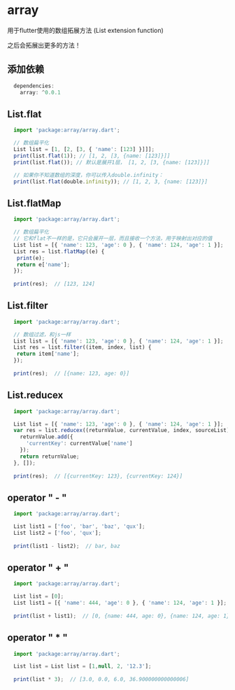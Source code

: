 # array
用于flutter使用的数组拓展方法 (List extension function)

之后会拓展出更多的方法！

## 添加依赖
```javascript
  dependencies:
    array: ^0.0.1
```

## List.flat
```javascript
  import 'package:array/array.dart';

  // 数组扁平化
  List list = [1, [2, [3, { 'name': [123] }]]];
  print(list.flat(1)); // [1, 2, [3, {name: [123]}]]
  print(list.flat()); // 默认是展开1层， [1, 2, [3, {name: [123]}]]

  // 如果你不知道数组的深度，你可以传入double.infinity：
  print(list.flat(double.infinity)); // [1, 2, 3, {name: [123]}]

```

## List.flatMap
```javascript
  import 'package:array/array.dart';

  // 数组扁平化
  // 它和flat不一样的是，它只会展开一层，而且接收一个方法，用于映射出对应的值
  List list = [{ 'name': 123, 'age': 0 }, { 'name': 124, 'age': 1 }];
  List res = list.flatMap((e) {
   print(e);
   return e['name'];
  });
  
  print(res);  // [123, 124]

```

## List.filter
```javascript
  import 'package:array/array.dart';

  // 数组过滤，和js一样
  List list = [{ 'name': 123, 'age': 0 }, { 'name': 124, 'age': 1 }];
  List res = list.filter((item, index, list) {
   return item['name'];
  });
  
  print(res);  // [{name: 123, age: 0}]

```

## List.reducex
```javascript
  import 'package:array/array.dart';

  List list = [{ 'name': 123, 'age': 0 }, { 'name': 124, 'age': 1 }];
  var res = list.reducex((returnValue, currentValue, index, sourceList) {
    returnValue.add({
      'currentKey': currentValue['name']
    });
    return returnValue;
  }, []);
  
  print(res);  // [{currentKey: 123}, {currentKey: 124}]

```


## operator " - "
```javascript
  import 'package:array/array.dart';

  List list1 = ['foo', 'bar', 'baz', 'qux'];
  List list2 = ['foo', 'qux'];
  
  print(list1 - list2);  // bar, baz

```

## operator " + "
```javascript
  import 'package:array/array.dart';

  List list = [0];
  List list1 = [{ 'name': 444, 'age': 0 }, { 'name': 124, 'age': 1 }];
  
  print(list + list1);  // [0, {name: 444, age: 0}, {name: 124, age: 1}]

```

## operator " * "
```javascript
  import 'package:array/array.dart';

  List list = List list = [1,null, 2, '12.3'];
  
  print(list * 3);  // [3.0, 0.0, 6.0, 36.900000000000006]
  

```
